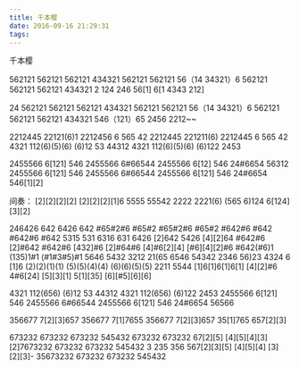 ```yaml
---
title: 千本樱
date: 2016-09-16 21:29:31
tags:
---
```

千本樱

562121 562121 562121 434321 562121 562121 56（14 34321）6
562121 562121 562121 434321 2 124 246 56[1] 6[1 4343 212]

24 562121 562121 562121 434321 562121 562121 56（14 34321）6
562121 562121 562121 434321 546（121）65 2456 2212~~

2212445 22121(6)1 2212456 6 565 42
2212445 221211(6) 2212445 6 565 42
4321 112(6)(5)(6) (6)12 53 44312
4321 112(6)(5)(6) (6)122 2453 

2455566 6[121] 546 2455566 6#66544 
2455566 6[12] 546 24#6654 56312 
2455566 6[121] 546 2455566 6#66544
2455566 6[121] 546 24#6654 546[1][2]

间奏：
[2][2][2][2] [2][2][2][1]6 5555 55542
2222 2221(6) (565 6)124 6[124] [3][2]

246426 642 6426 642 #65#2#6 #65#2 #65#2#6 #65#2
#642#6 #642 #642#6 #642 5315 531 6316 631
6426 [2]642 5426 [4][2]64 #642#6 [2]#642 #642#6 [432]#6
[2]#64#6 [4]#6[2][4] [#6][4][2]#6 #642(#6)1 (135)1#1 (#1#3#5)#1 
5646 5432 3212 21(65 6546 54342 2346 56)23 4324 6 [1]6
(2)(2)(1)(1) (5)(5)(4)(4) (6)(6)(5)(5) 2211 5544 [1]6[1]6[1]6[1]
[4][2]#6 4#6[24] [5][3][1] 5[1][35] [6][#5][6][6]

4321 112(656) (6)12 53 44312
4321 112(656)
(6)122 2453 2455566 6[121] 546 2455566 6#66544
2455566 6[121] 546 24#6654 56566

356677 7[2][3]657 356677 7[1]7655
356677 7[2][3]657 35[1]765 657[2][3]

673232 673232 673232 545432
673232 673232 67[2][5] [4][5][4][3][2]7673232 
673232 673232 545432 
3 235 356 567[2][3][5] [4][5][4] [3] [2][3]-
35673232 673232 673232 545432